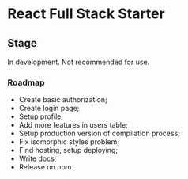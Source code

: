 # React Full Stack Starter

## Stage

In development. Not recommended for use.

### Roadmap

- Create basic authorization;
- Create login page;
- Setup profile;
- Add more features in users table;
- Setup production version of compilation process;
- Fix isomorphic styles problem;
- Find hosting, setup deploying;
- Write docs;
- Release on npm.

